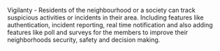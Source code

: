 Vigilanty - Residents of the neighbourhood or a society can track suspicious activities or incidents in their area. Including features like authentication, incident reporting, real time notification and also adding features like poll and surveys for the members to improve their neighborhoods security, safety and decision making.